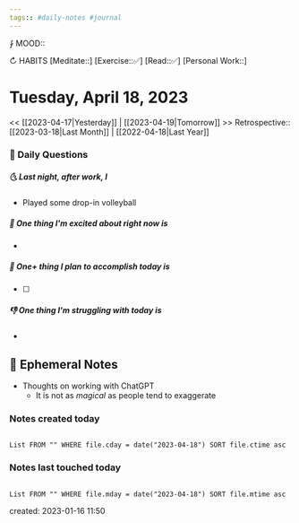 ```yaml
---
tags:: #daily-notes #journal
---
```


⨑ MOOD::

↻ HABITS
[Meditate::]
[Exercise::✅]
[Read::✅]
[Personal Work::]

# Tuesday, April 18, 2023

<< [[2023-04-17|Yesterday]] | [[2023-04-19|Tomorrow]] >>
Retrospective:: [[2023-03-18|Last Month]] | [[2022-04-18|Last Year]]

### 📅 Daily Questions

##### 🌜 Last night, after work, I

- Played some drop-in volleyball

##### 🙌 One thing I'm excited about right now is

-

##### 🚀 One+ thing I plan to accomplish today is

- [ ]

##### 👎 One thing I'm struggling with today is

-

## 📝 Ephemeral Notes

- Thoughts on working with ChatGPT
	- It is not as *magical* as people tend to exaggerate

### Notes created today

```dataview

List FROM "" WHERE file.cday = date("2023-04-18") SORT file.ctime asc

```

### Notes last touched today

```dataview

List FROM "" WHERE file.mday = date("2023-04-18") SORT file.mtime asc

```

created: 2023-01-16 11:50

